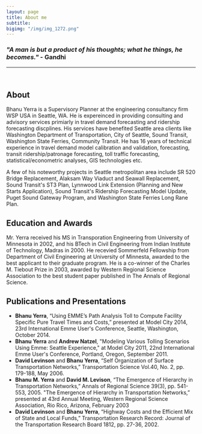 ```yaml
---
layout: page
title: About me
subtitle: 
bigimg: "/img/img_1272.png"
---
```


### <b><i>"A man is but a product of his thoughts; what he things, he becomes."</i> - Gandhi</b>
<hr>
<br>

## <b>About</b>
Bhanu Yerra is a Supervisory Planner at the engineering consultancy firm WSP USA in Seattle, WA. He is expereinced in providing consulting and advisory services primiarly in travel demand forecasting and ridership forecasting discplines. His services have benefited Seattle area clients like Washington Department of Transportation, City of Seattle, Sound Transit, Washington State Ferries, Community Transit. He has 16 years of technical experience in travel demand model calibration and validation, forecasting, transit ridership/patronage forecasting, toll traffic forecasting, statistical/econometric analyses, GIS technologies etc.

A few of his noteworthy projects in Seattle metropolitan area include SR 520 Bridge Replacement, Alaksam Way Viaduct and Seawall Replacement, Sound Transit's ST3 Plan, Lynnwood Link Extension (Planning and New Starts Application), Sound Transit's Ridership Forecasting Model Update, Puget Sound Gateway Program, and Washington State Ferries Long Rane Plan. 

## <b> Education and Awards </b>
Mr. Yerra received his MS in Transporation Engineering from University of Minnesota in 2002, and his BTech in Civil Engineering from Indian Institute of Technology, Madras in 2000.
He recevied Sommerfeld Fellowship from Department of Civil Engineering at University of Minnesta, awarded to the best applicant to their graduate program. He is a co-winner of the Charles M. Tiebout Prize in 2003, awarded by Western Regional Science Association to the best student paper published in The Annals of Regional Science.

## <b> Publications and Presentations </b>
* <b>Bhanu Yerra</b>, “Using EMME’s Path Analysis Toll to Compute Facility Specific Pure Travel Times and Costs,” presented at Model City 2014, 23rd International Emme User's Conference, Seattle, Washington, October 2014.
* <b>Bhanu Yerra</b> and <b>Andrew Natzel</b>, "Modeling Various Tolling Scenarios Using Emme: Seattle Experience," at Model City 2011, 22nd International Emme User's Conference, Portland, Oregon, September 2011.
* <b>David Levinson</b> and <b>Bhanu Yerra</b>, “Self Organization of Surface Transportation Networks,” Transportation Science Vol.40, No. 2, pp. 179-188, May 2006.
* <b>Bhanu M. Yerra</b> and <b>David M. Levison</b>, “The Emergence of Hierarchy in Transportation Networks,” Annals of Regional Science 39(3), pp. 541-553, 2005.
"The Emergence of Hierarchy in Transportation Networks,” presented at 43rd Annual Meeting, Western Regional Science Association, Rio Rico, Arizona, February 2003
* <b>David Levinson</b> and <b>Bhanu Yerra</b>, “Highway Costs and the Efficient Mix of State and Local Funds,” Transportation Research Record: Journal of the Transportation Research Board 1812, pp. 27-36, 2002.
